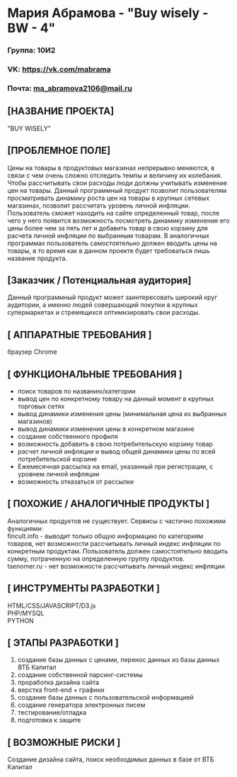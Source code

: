 # Мария Абрамова - "Buy wisely - BW - 4"
### Группа: 10И2
### VK: https://vk.com/mabrama
### Почта: ma_abramova2106@mail.ru
## [НАЗВАНИЕ ПРОЕКТА]
"BUY WISELY"
## [ПРОБЛЕМНОЕ ПОЛЕ]
Цены на товары в продуктовых магазинах непрерывно меняются, в связи с чем очень сложно отследить темпы
и величину их колебания. Чтобы рассчитывать свои расходы люди должны учитывать изменение цен на товары. 
Данный программный продукт позволит пользователям просматривать динамику роста цен на товары в крупных сетевых магазинах,
позволит рассчитать уровень личной инфляции.
<br/>
Пользователь сможет находить на сайте определенный товар,
после чего у него появится возможность посмотреть динамику изменения его цены более чем за пять лет и добавить
товар в свою корзину для расчета личной инфляции по выбранным товарам. В аналогичных программах пользователь самостоятельно
должен вводить цены на товары, в то время как в данном проекте будет требоваться лишь название продукта.
## [Заказчик / Потенциальная аудитория]
Данный программный продукт может заинтересовать широкий круг аудитории, а именно людей совершающий покупки
в крупных супермаркетах и стремящихся оптимизировать свои расходы.
## [ АППАРАТНЫЕ ТРЕБОВАНИЯ ]
браузер Chrome
## [ ФУНКЦИОНАЛЬНЫЕ ТРЕБОВАНИЯ ]
* поиск товаров по названию/категории
* вывод цен по конкретному товару на данный момент в крупных торговых сетях
* вывод динамики изменения цены (минимальная цена из выбранных магазинов)
* вывод динамики изменения цены в конкретном магазине
* создание собственного профиля 
* возможность добавить в свою потребительскую корзину товар
* расчет личной инфляции и вывод общей динамики цены по всей потребительской корзине
* Ежемесячная рассылка на email, указанный при регистрации, с уровнем личной инфляции
* возможность отказаться от рассылки

## [ ПОХОЖИЕ / АНАЛОГИЧНЫЕ ПРОДУКТЫ ]
Аналогичных продуктов не существует. Сервисы с частично похожими функциями:
<br/>
fincult.info - выводит только общую информацию по категориям товаров, нет возможности рассчитывать личный индекс инфляции по конкретным продуктам. Пользователь должен самостоятельно вводить сумму, потраченную на определенную группу продуктов.
<br/>
tsenomer.ru - нет возможности рассчитывать личный индекс инфляции

## [ ИНСТРУМЕНТЫ РАЗРАБОТКИ ]
HTML/CSS/JAVASCRIPT/D3.js <br/>
PHP/MYSQL <br/>
PYTHON

## [ ЭТАПЫ РАЗРАБОТКИ ]
1. создание базы данных с ценами, перенос данных из базы данных ВТБ Капитал
2. создание собственной парсинг-системы
3. проработка дизайна сайта
4. верстка front-end + графики
5. создание базы данных с пользовательской информацией
6. создание генератора электронных писем
7. тестирование/отладка
8. подготовка к защите


## [ ВОЗМОЖНЫЕ РИСКИ ]
Создание дизайна сайта, поиск необходимых данных в базе от ВТБ Капитал




